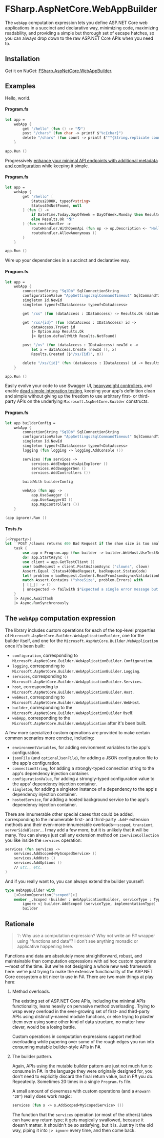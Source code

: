 # FSharp.AspNetCore.WebAppBuilder

The `webApp` computation expression lets you define ASP.NET Core web applications in a succinct and declarative way, minimizing code, maximizing readability, and providing a simple but thorough set of escape hatches, so you can always drop down to the raw ASP.NET Core APIs when you need to.

## Installation

Get it on NuGet: [FSharp.AspNetCore.WebAppBuilder](https://www.nuget.org/packages/FSharp.AspNetCore.WebAppBuilder).

## Examples

Hello, world.

#### Program.fs

```fsharp
let app =
    webApp {
        get "/hello" (fun () -> "🌎")
        post "/chars" (fun char -> printf $"%c{char}")
        delete "/chars" (fun count -> printf $"""{String.replicate count "\b \b"}""")
    }

app.Run ()
```

Progressively [enhance your minimal API endpoints with additional metadata and configuration](/Examples/MinimalWebApp/Program.fs) while keeping it simple.

#### Program.fs

```fsharp
let app =
    webApp {
        get "/hello" [
            Status200OK, typeof<string>
            Status404NotFound, null
        ] (fun () ->
            if DateTime.Today.DayOfWeek = DayOfWeek.Monday then Results.NotFound ()
            else Results.Ok "🌎"
        ) (fun routeHandler ->
            routeHandler.WithOpenApi (fun op -> op.Description <- "Hello, 🌎 — unless it's Monday."; op)
            routeHandler.AllowAnonymous ()
        )
    }

app.Run ()
```

Wire up your dependencies in a succinct and declarative way.

#### Program.fs

```fsharp
let app =
    webApp {
        connectionString "SqlDb" SqlConnectionString
        configurationValue "AppSettings:SqlCommandTimeout" SqlCommandTimeout
        singleton Id.NewId
        singleton typeof<IDataAccess> typeof<DataAccess>

        get "/xs" (fun (dataAccess : IDataAccess) -> Results.Ok (dataAccess.GetAll ()))

        get "/xs/{id}" (fun (dataAccess : IDataAccess) id ->
            dataAccess.TryGet id
            |> Option.map Results.Ok
            |> Option.defaultWith Results.NotFound)

        post "/xs" (fun (dataAccess : IDataAccess) newId x ->
            let x = dataAccess.Create (newId (), x)
            Results.Created ($"/xs/{id}", x))

        delete "/xs/{id}" (fun (dataAccess : IDataAccess) id -> Results.NoContent (dataAccess.Delete id))
    }

app.Run ()
```

Easily evolve your code to use Swagger UI, [heavyweight controllers](/Examples/MinimalWebAppWithControllers/Controllers/ClownsController.fs), and enable [dead simple integration testing](/Examples/Tests/MinimalWebAppWithControllersTests.fs), keeping your app's definition clean and simple without giving up the freedom to use arbitrary first- or third-party APIs on the underlying `Microsoft.AspNetCore.Builder` constructs.

#### Program.fs

```fsharp
let app builderConfig =
    webApp {
        connectionString "SqlDb" SqlConnectionString
        configurationValue "AppSettings:SqlCommandTimeout" SqlCommandTimeout
        singleton Id.NewId
        singleton typeof<IDataAccess> typeof<DataAccess>
        logging (fun logging -> logging.AddConsole ())

        services (fun services ->
            services.AddEndpointsApiExplorer ()
            services.AddSwaggerGen ()
            services.AddControllers ())

        buildWith builderConfig

        webApp (fun app ->
            app.UseSwagger ()
            app.UseSwaggerUI ()
            app.MapControllers ())
    }

(app ignore).Run ()
```

#### Tests.fs

```fsharp
[<Property>]
let ``POST /clowns returns 400 Bad Request if the shoe size is too small`` (Bad clown) =
    task {
        use app = Program.app (fun builder -> builder.WebHost.UseTestServer ())
        do! app.StartAsync ()
        use client = app.GetTestClient ()
        use! badRequest = client.PostAsJsonAsync ("clowns", clown)
        Assert.Equal (Status400BadRequest, badRequest.StatusCode)
        let! problem = badRequest.Content.ReadFromJsonAsync<ValidationProblemDetails> ()
        match Assert.Contains ("shoeSize", problem.Errors) with
        | [|_|] -> ()
        | unexpected -> failwith $"Expected a single error message but got: %A{unexpected}"
    }
    |> Async.AwaitTask
    |> Async.RunSynchronously
```

## The `webApp` computation expression

The library includes custom operations for each of the top-level properties of `Microsoft.AspNetCore.Builder.WebApplicationBuilder`, one for the builder itself, and one for the `Microsoft.AspNetCore.Builder.WebApplication` once it's been built:

- `configuration`, corresponding to `Microsoft.AspNetCore.Builder.WebApplicationBuilder.Configuration`.
- `logging`, corresponding to `Microsoft.AspNetCore.Builder.WebApplicationBuilder.Logging`.
- `services`, corresponding to `Microsoft.AspNetCore.Builder.WebApplicationBuilder.Services`.
- `host`, corresponding to `Microsoft.AspNetCore.Builder.WebApplicationBuilder.Host`.
- `webHost`, corresponding to `Microsoft.AspNetCore.Builder.WebApplicationBuilder.WebHost`.
- `builder`, corresponding to the `Microsoft.AspNetCore.Builder.WebApplicationBuilder` itself.
- `webApp`, corresponding to the `Microsoft.AspNetCore.Builder.WebApplication` after it's been built.

A few more specialized custom operations are provided to make certain common scenarios more concise, including:

- `environmentVariables`, for adding environment variables to the app's configuration.
- `jsonFile` (and `optionalJsonFile`), for adding a JSON configuration file to the app's configuration.
- `connectionString`, for adding a strongly-typed connection string to the app's dependency injection container.
- `configurationValue`, for adding a strongly-typed configuration value to the apps' dependency injection container.
- `singleton`, for adding a singleton instance of a dependency to the app's dependency injection container.
- `hostedService`, for adding a hosted background service to the app's dependency injection container.

There are innumerable other special cases that could be added, corresponding to the innumerable first- and third-party `.Add*` extension methods and their even-more-innumerable overloads—`scoped`, `transient`, `serverSideBlazor`… I may add a few more, but it is unlikely that it will be many. You can always just call any extension method on `IServiceCollection` you like inside the `services` operation:

```fsharp
services (fun services ->
    services.AddScoped<MyScopedService> ()
    services.AddHsts ()
    services.AddOptions ()
    // Etc., etc.
)
```

And if you really want to, you can always extend the builder yourself:

```fsharp
type WebAppBuilder with
    [<CustomOperation("scoped")>]
    member _.Scoped (builder : WebApplicationBuilder, serviceType : Type, implementationType : Type) =
        ignore <| builder.AddScoped (serviceType, implementationType)
        builder
```

## Rationale

> ❔: Why use a computation expression? Why not write an F# wrapper using "functions and data"? I don't see anything monadic or applicative happening here.

Functions and data are absolutely more straightforward, robust, and maintainable than computation expressions with ad hoc custom operations—most of the time. But we're not designing a whole new web framework here: we're just trying to make the extensive functionality of the ASP.NET Core ecosystem a bit nicer to use in F#. There are two main things at play here:

1. Method overloads.

    The existing set of ASP.NET Core APIs, including the minimal APIs functionality, leans heavily on pervasive method overloading. Trying to wrap every overload in the ever-growing set of first- and third-party APIs using distinctly-named module functions, or else trying to plaster them over using some other kind of data structure, no matter how clever, would be a losing battle.

    Custom operations in computation expressions support method overloading while papering over some of the rough edges you run into consuming mutable builder-style APIs in F#.

2. The builder pattern.

    Again, APIs using the mutable builder pattern are just not much fun to consume in F#. In the language they were originally designed for, you don't need to explicitly discard the final return value, but in F# you do. Repeatedly. Sometimes 20 times in a single `Program.fs` file.

    A small amount of cleverness with custom operations (and a `#nowarn "20"`) really does work magic:

    ```fsharp
    services (fun s -> s.AddScoped<MyScopedService> ())
    ```

    The function that the `services` operation (or most of the others) takes can have any return type; it gets magically swallowed, because it doesn't matter. It shouldn't be so satisfying, but it is. Just try it the old way, piping it into `|> ignore` every time, and then come back.
